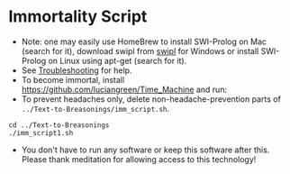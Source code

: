 # Immortality Script

* Note: one may easily use HomeBrew to install SWI-Prolog on Mac (search for it), download swipl from <a href="https://www.swi-prolog.org/build/">swipl</a> for Windows or install SWI-Prolog on Linux using apt-get (search for it).
* See <a href="troubleshooting.md">Troubleshooting</a> for help.
* To become immortal, install <a href="https://github.com/luciangreen/Time_Machine">https://github.com/luciangreen/Time_Machine</a> and run:
* To prevent headaches only, delete non-headache-prevention parts of `../Text-to-Breasonings/imm_script.sh`.

```
cd ../Text-to-Breasonings
./imm_script1.sh
```

* You don't have to run any software or keep this software after this. Please thank meditation for allowing access to this technology!
